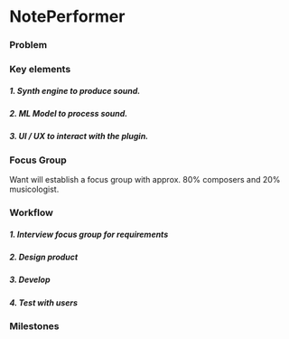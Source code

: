 # **NotePerformer**

### Problem


### Key elements
##### 1. **Synth engine** *to produce sound.*
##### 2. **ML Model** *to process sound.*
##### 3. **UI / UX** *to interact with the plugin.*

### Focus Group
Want will establish a focus group with approx. 80% composers and 20% musicologist.

### Workflow
##### 1. Interview focus group for requirements
##### 2. Design product
##### 3. Develop
##### 4. Test with users



### Milestones
